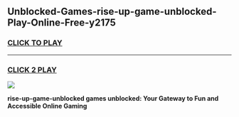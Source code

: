 
## Unblocked-Games-rise-up-game-unblocked-Play-Online-Free-y2175
<h3>
<a href="https://premium76.site?title=rise-up-game-unblocked&ref=26A">CLICK TO PLAY</a></h3>
<hr>

<h3>
<a href="https://premium76.site?title=rise-up-game-unblocked&ref=26A">CLICK 2 PLAY</a>
  
</h3>

<a href="https://premium76.site?title=rise-up-game-unblocked&ref=26A"><img src="https://clearcache.store/games.png"></a>


**rise-up-game-unblocked games unblocked: Your Gateway to Fun and Accessible Online Gaming**
